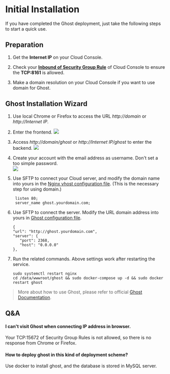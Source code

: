 # Initial Installation

If you have completed the Ghost deployment, just take the following steps to start a quick use.

## Preparation

1. Get the **Internet IP** on your Cloud Console.

2. Check your **[Inbound of Security Group Rule](https://support.websoft9.com/docs/faq/tech-instance.html)** of Cloud Console to ensure the **TCP:8161** is allowed.

3. Make a domain resolution on your Cloud Console if you want to use domain for Ghost.

## Ghost Installation Wizard

1. Use local Chrome or Firefox to access the URL *http://domain* or *http://Internet IP*.  
2. Enter the frontend.
   ![](http://libs.websoft9.com/Websoft9/DocsPicture/en/ghost/ghost-bootpage-websoft9.png)

3. Access *http://domain/ghost* or *http://Internet IP/ghost* to enter the backend.
   ![](https://libs.websoft9.com/Websoft9/DocsPicture/en/ghost/ghost-register001-websoft9.png)

4. Create your account with the email address as username. Don't set a too simple password.  
   ![]( https://libs.websoft9.com/Websoft9/DocsPicture/en/ghost/ghost-register002-websoft9.png )

5. Use SFTP to connect your Cloud server, and modify the domain name into yours in the [Nginx vhost configuration file](/stack-components.md#nginx). (This is the necessary step for using domain.)
   ```
    listen 80;
    server_name ghost.yourdomain.com;
   ```

6. Use SFTP to connect the server. Modify the URL domain address into yours in [Ghost configuration file](/stack-components.md#ghost).
   ```
   {
   "url": "http://ghost.yourdomain.com",
   "server": {
      "port": 2368,
      "host": "0.0.0.0"
   },
   ```
7. Run the related commands. Above settings work after restarting the service.
   ```
   sudo systemctl restart nginx
   cd /data/wwwroot/ghost && sudo docker-compose up -d && sudo docker restart ghost
   ```
   
> More about how to use Ghost, please refer to official [Ghost Documentation](https://docs.ghost.org/docs).

## Q&A

#### I can't visit Ghost when connecting IP address in browser.

Your TCP:15672 of Security Group Rules is not allowed, so there is no response from Chrome or Firefox.

#### How to deploy ghost in this kind of deployment scheme?

Use docker to install ghost, and the database is stored in MySQL server.